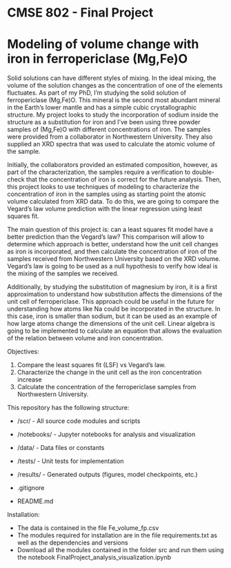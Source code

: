 # CMSE 802 - Final Project

# Modeling of volume change with iron in ferropericlase (Mg,Fe)O 

Solid solutions can have different styles of mixing. In the ideal mixing, the volume of the solution changes as the concentration of one of the elements fluctuates. As part of my PhD, I’m studying the solid solution of ferropericlase (Mg,Fe)O. This mineral is the second most abundant mineral in the Earth’s lower mantle and has a simple cubic crystallographic structure. My project looks to study the incorporation of sodium inside the structure as a substitution for iron and I’ve been using three powder samples of (Mg,Fe)O with different concentrations of iron. The samples were provided from a collaborator in Northwestern University. They also supplied an XRD spectra that was used to calculate the atomic volume of the sample.

Initially, the collaborators provided an estimated composition, however, as part of the characterization, the samples require a verification to double-check that the concentration of iron is correct for the future analysis. Then, this project looks to use techniques of modeling to characterize the concentration of iron in the samples using as starting point the atomic volume calculated from XRD data. To do this, we are going to compare the Vegard’s law volume prediction with the linear regression using least squares fit. 

The main question of this project is: can a least squares fit model have a better prediction than the Vegard’s law? This comparison will allow to determine which approach is better, understand how the unit cell changes as iron is incorporated, and then calculate the concentration of iron of the samples received from Northwestern University based on the XRD volume. Vegard’s law is going to be used as a null hypothesis to verify how ideal is the mixing of the samples we received. 

Additionally, by studying the substitution of magnesium by iron, it is a first approximation to understand how substitution affects the dimensions of the unit cell of ferropericlase. This approach could be useful in the future for understanding how atoms like Na could be incorporated in the structure. In this case, iron is smaller than sodium, but it can be used as an example of how large atoms change the dimensions of the unit cell. Linear algebra is going to be implemented to calculate an equation that allows the evaluation of the relation between volume and iron concentration. 

Objectives: 

1.	Compare the least squares fit (LSF) vs Vegard’s law. 
2.	Characterize the change in the unit cell as the iron concentration increase
3.	Calculate the concentration of the ferropericlase samples from Northwestern University. 

This repository has the following structure:

* /scr/ - All source code modules and scripts
* /notebooks/ - Jupyter notebooks for analysis and visualization
* /data/ - Data files or constants 
* /tests/ - Unit tests for implementation
* /results/ - Generated outputs (figures, model checkpoints, etc.)

* .gitignore 
* README.md

Installation:
* The data is contained in the file Fe_volume_fp.csv
* The modules required for installation are in the file requirements.txt as well as the dependencies and versions
* Download all the modules contained in the folder src and run them using the notebook FinalProject_analysis_visualization.ipynb
